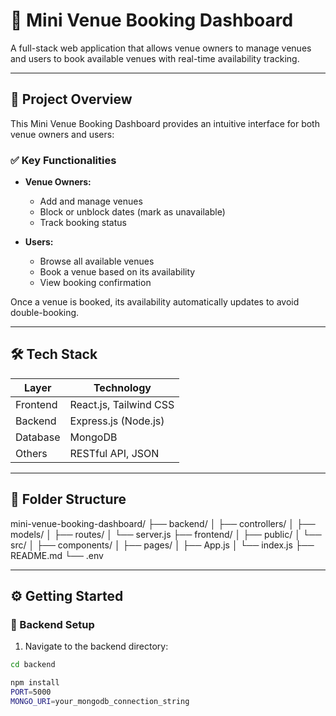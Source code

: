 # 🏨 Mini Venue Booking Dashboard

A full-stack web application that allows venue owners to manage venues and users to book available venues with real-time availability tracking.

---

## 🚀 Project Overview

This Mini Venue Booking Dashboard provides an intuitive interface for both venue owners and users:

### ✅ Key Functionalities

- **Venue Owners:**
  - Add and manage venues
  - Block or unblock dates (mark as unavailable)
  - Track booking status

- **Users:**
  - Browse all available venues
  - Book a venue based on its availability
  - View booking confirmation

Once a venue is booked, its availability automatically updates to avoid double-booking.

---

## 🛠 Tech Stack

| Layer     | Technology         |
|-----------|---------------------|
| Frontend  | React.js, Tailwind CSS |
| Backend   | Express.js (Node.js) |
| Database  | MongoDB              |
| Others    | RESTful API, JSON   |

---

## 📂 Folder Structure

mini-venue-booking-dashboard/
├── backend/
│ ├── controllers/
│ ├── models/
│ ├── routes/
│ └── server.js
├── frontend/
│ ├── public/
│ └── src/
│ ├── components/
│ ├── pages/
│ ├── App.js
│ └── index.js
├── README.md
└── .env


---

## ⚙️ Getting Started

### 🔧 Backend Setup

1. Navigate to the backend directory:

```bash
cd backend

npm install
PORT=5000
MONGO_URI=your_mongodb_connection_string


